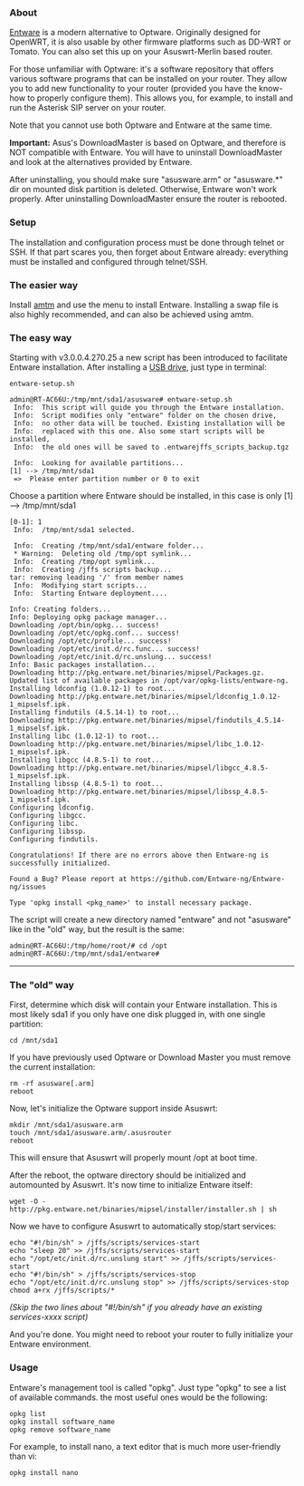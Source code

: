 ### About
[Entware](http://github.com/Entware/entware) is a modern alternative to Optware.  Originally designed for OpenWRT, it is also usable by other firmware platforms such as DD-WRT or Tomato.  You can also set this up on your Asuswrt-Merlin based router.

For those unfamiliar with Optware: it's a software repository that offers various software programs that can be installed on your router.  They allow you to add new functionality to your router (provided you have the know-how to properly configure them).  This allows you, for example, to install and run the Asterisk SIP server on your router.

Note that you cannot use both Optware and Entware at the same time.

**Important:** Asus's DownloadMaster is based on Optware, and therefore is NOT compatible with Entware.  You will have to uninstall DownloadMaster and look at the alternatives provided by Entware.

After uninstalling, you should make sure "asusware.arm" or "asusware.*" dir on mounted disk partition is deleted. Otherwise, Entware won't work properly. After uninstalling DownloadMaster ensure the router is rebooted.


### Setup

The installation and configuration process must be done through telnet or SSH.  If that part scares you, then forget about Entware already: everything must be installed and configured through telnet/SSH.

### The easier way

Install [amtm](https://diversion.ch/amtm.html) and use the menu to install Entware. Installing a swap file is also highly recommended, and can also be achieved using amtm. 


### The easy way

Starting with v3.0.0.4.270.25 a new script has been introduced to facilitate Entware installation. After installing a [USB drive](https://github.com/RMerl/asuswrt-merlin/wiki/Disk-formatting), just type in terminal:
```
entware-setup.sh
```

```
admin@RT-AC66U:/tmp/mnt/sda1/asusware# entware-setup.sh
 Info:  This script will guide you through the Entware installation.
 Info:  Script modifies only "entware" folder on the chosen drive,
 Info:  no other data will be touched. Existing installation will be
 Info:  replaced with this one. Also some start scripts will be installed,
 Info:  the old ones will be saved to .entwarejffs_scripts_backup.tgz

 Info:  Looking for available partitions...
[1] --> /tmp/mnt/sda1
 =>  Please enter partition number or 0 to exit
```
Choose a partition where Entware should be installed, in this case is only [1] --> /tmp/mnt/sda1
```
[0-1]: 1
 Info:  /tmp/mnt/sda1 selected.

 Info:  Creating /tmp/mnt/sda1/entware folder...
 * Warning:  Deleting old /tmp/opt symlink...
 Info:  Creating /tmp/opt symlink...
 Info:  Creating /jffs scripts backup...
tar: removing leading '/' from member names
 Info:  Modifying start scripts...
 Info:  Starting Entware deployment....

Info: Creating folders...
Info: Deploying opkg package manager...
Downloading /opt/bin/opkg... success!
Downloading /opt/etc/opkg.conf... success!
Downloading /opt/etc/profile... success!
Downloading /opt/etc/init.d/rc.func... success!
Downloading /opt/etc/init.d/rc.unslung... success!
Info: Basic packages installation...
Downloading http://pkg.entware.net/binaries/mipsel/Packages.gz.
Updated list of available packages in /opt/var/opkg-lists/entware-ng.
Installing ldconfig (1.0.12-1) to root...
Downloading http://pkg.entware.net/binaries/mipsel/ldconfig_1.0.12-1_mipselsf.ipk.
Installing findutils (4.5.14-1) to root...
Downloading http://pkg.entware.net/binaries/mipsel/findutils_4.5.14-1_mipselsf.ipk.
Installing libc (1.0.12-1) to root...
Downloading http://pkg.entware.net/binaries/mipsel/libc_1.0.12-1_mipselsf.ipk.
Installing libgcc (4.8.5-1) to root...
Downloading http://pkg.entware.net/binaries/mipsel/libgcc_4.8.5-1_mipselsf.ipk.
Installing libssp (4.8.5-1) to root...
Downloading http://pkg.entware.net/binaries/mipsel/libssp_4.8.5-1_mipselsf.ipk.
Configuring ldconfig.
Configuring libgcc.
Configuring libc.
Configuring libssp.
Configuring findutils.
 
Congratulations! If there are no errors above then Entware-ng is successfully initialized.
 
Found a Bug? Please report at https://github.com/Entware-ng/Entware-ng/issues
 
Type 'opkg install <pkg_name>' to install necessary package.
```
The script will create a new directory named "entware" and not "asusware" like in the "old" way, but the result is the same:
```
admin@RT-AC66U:/tmp/home/root/# cd /opt
admin@RT-AC66U:/tmp/mnt/sda1/entware# 
```
***

### The "old" way
First, determine which disk will contain your Entware installation.  This is most likely sda1 if you only have one disk plugged in, with one single partition:

```
cd /mnt/sda1
```

If you have previously used Optware or Download Master you must remove the current installation:

```
rm -rf asusware[.arm]
reboot
```

Now, let's initialize the Optware support inside Asuswrt:

```
mkdir /mnt/sda1/asusware.arm
touch /mnt/sda1/asusware.arm/.asusrouter
reboot
```

This will ensure that Asuswrt will properly mount /opt at boot time.

After the reboot, the optware directory should be initialized and automounted by Asuswrt.  It's now time to initialize Entware itself:

```shell
wget -O - http://pkg.entware.net/binaries/mipsel/installer/installer.sh | sh
```

Now we have to configure Asuswrt to automatically stop/start services:

```
echo "#!/bin/sh" > /jffs/scripts/services-start
echo "sleep 20" >> /jffs/scripts/services-start
echo "/opt/etc/init.d/rc.unslung start" >> /jffs/scripts/services-start
echo "#!/bin/sh" > /jffs/scripts/services-stop
echo "/opt/etc/init.d/rc.unslung stop" >> /jffs/scripts/services-stop
chmod a+rx /jffs/scripts/*
```
_(Skip the two lines about "#!/bin/sh" if you already have an existing services-xxxx script)_

And you're done.  You might need to reboot your router to fully initialize your Entware environment.


### Usage
Entware's management tool is called "opkg".  Just type "opkg" to see a list of available commands.  the most useful ones would be the following:

```
opkg list
opkg install software_name
opkg remove software_name
```

For example, to install nano, a text editor that is much more user-friendly than vi:

```
opkg install nano
```